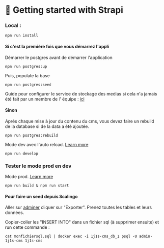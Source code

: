 # 🚀 Getting started with Strapi

### Local :

```
npm run install
```

#### Si c'est la première fois que vous démarrez l'appli

Démarrer le postgres avant de démarrer l'application

```
npm run postgres:up
```

Puis, populate la base

```
npm run postgres:seed
```

Guide pour configurer le service de stockage des medias si cela n'a jamais été fait par un membre de l'
équipe : [ici](doc/media/configuration-stockage-media.md)

#### Sinon

Après chaque mise à jour du contenu du cms, vous devez faire un rebuild de la database si de la data a été ajoutée.

```
npm run postgres:rebuild
```

Mode dev avec l'auto
reload. [Learn more](https://docs.strapi.io/developer-docs/latest/developer-resources/cli/CLI.html#strapi-develop)

```
npm run develop
```

### Tester le mode prod en dev

Mode prod. [Learn more](https://docs.strapi.io/developer-docs/latest/developer-resources/cli/CLI.html#strapi-start)

```
npm run build & npm run start
```

#### Pour faire un seed depuis Scalingo

Aller sur [adminer](https://adminer.osc-fr1.scalingo.com/) cliquer sur "Exporter".
Prenez toutes les tables et leurs données.

Copier-coller les "INSERT INTO" dans un fichier sql (à supprimer ensuite) et run cette commande :

``
cat monfichiersql.sql | docker exec -i 1j1s-cms_db_1 psql -U admin-1j1s-cms 1j1s-cms
`` 
